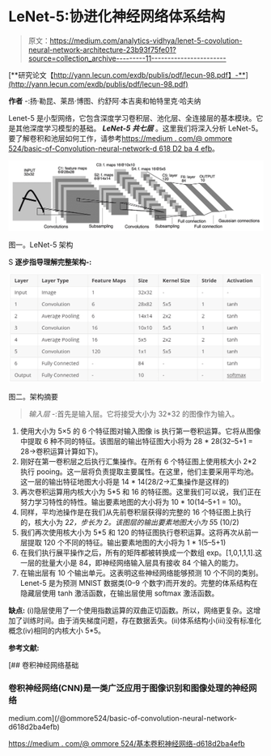 # LeNet-5:协进化神经网络体系结构

> 原文：<https://medium.com/analytics-vidhya/lenet-5-covolution-neural-network-architecture-23b93f75fe01?source=collection_archive---------11----------------------->

[**研究论文【http://yann.lecun.com/exdb/publis/pdf/lecun-98.pdf】-**](http://yann.lecun.com/exdb/publis/pdf/lecun-98.pdf)

**作者** -:扬·勒昆、莱昂·博图、约舒阿·本吉奥和帕特里克·哈夫纳

Lenet-5 是小型网络，它包含深度学习卷积层、池化层、全连接层的基本模块。它是其他深度学习模型的基础。 ***LeNet-5 共七层*** 。这里我们将深入分析 LeNet-5。要了解卷积和池层如何工作，请参考[https://medium . com/@ ommore 524/basic-of-Convolution-neural-network-d 618 D2 ba 4 efb](/@ommore524/basic-of-convolution-neural-network-d618d2ba4efb)。

![](img/37656dcb35488ed5ce672cba2aee5e8e.png)

图一。LeNet-5 架构

S **逐步指导理解完整架构-:**

![](img/9a38c966fffe12318d9e4277040e3e1a.png)

图二。架构摘要

> *输入层* -:首先是输入层。它将接受大小为 32*32 的图像作为输入。

1.  使用大小为 5×5 的 6 个特征图对输入图像 is 执行第一卷积运算。它将从图像中提取 6 种不同的特征。该图层的输出特征图大小将为 28 * 28(32–5+1 = 28→卷积运算计算如下)。
2.  刚好在第一卷积层之后执行汇集操作。在所有 6 个特征图上使用核大小 2*2 执行 pooing。这一层将负责提取主要属性。在这里，他们主要采用平均池。这一层的输出特征地图大小将是 14 * 14(28/2→汇集操作是这样的)
3.  再次卷积运算用内核大小为 5*5 和 16 的特征图。这里我们可以说，我们正在努力学习特性的特性。输出要素地图的大小将为 10 * 10(14–5+1 = 10)。
4.  同样，平均池操作是在我们从先前卷积层获得的完整的 16 个特征图上执行的，核大小为 2*2，步长为 2。该图层的输出要素地图大小为 5*5 (10/2)
5.  我们再次使用核大小为 5*5 和 120 的特征图执行卷积运算。这将再次从前一层提取 120 个不同的特征。输出要素地图的大小将为 1 * 1(5–5+1)
6.  在我们执行展平操作之后，所有的矩阵都被转换成一个数组 exp。[1,0,1,1,1].这一层的批量大小是 84，即神经网络输入层具有接收 84 个输入的能力。
7.  在输出层有 10 个输出单元。这表明这些神经网络能够预测 10 个不同的类别。Lenet-5 是为预测 MNIST 数据类(0–9 个数字)而开发的。完整的体系结构在隐藏层使用 tanh 激活函数，在输出层使用 softmax 激活函数。

**缺点:** (i)隐层使用了一个使用指数运算的双曲正切函数。所以，网络更复杂。这增加了训练时间。由于消失梯度问题，存在数据丢失。(ii)体系结构小(iii)没有标准化概念(iv)相同的内核大小 5*5。

**参考文献:**

[](/@ommore524/basic-of-convolution-neural-network-d618d2ba4efb) [## 卷积神经网络基础

### 卷积神经网络(CNN)是一类广泛应用于图像识别和图像处理的神经网络

medium.com](/@ommore524/basic-of-convolution-neural-network-d618d2ba4efb) 

[https://medium . com/@ ommore 524/基本卷积神经网络-d618d2ba4efb](/@ommore524/basic-of-convolution-neural-network-d618d2ba4efb)